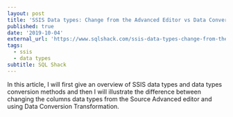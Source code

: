 ```yaml
---
layout: post
title: 'SSIS Data types: Change from the Advanced Editor vs Data Conversion Transformations'
published: true
date: '2019-10-04'
external_url: 'https://www.sqlshack.com/ssis-data-types-change-from-the-advanced-editor-vs-data-conversion-transformations/'
tags:
  - ssis
  - data types
subtitle: SQL Shack
---
```

In this article, I will first give an overview of SSIS data types and data types conversion methods and then I will illustrate the difference between changing the columns data types from the Source Advanced editor and using Data Conversion Transformation.
